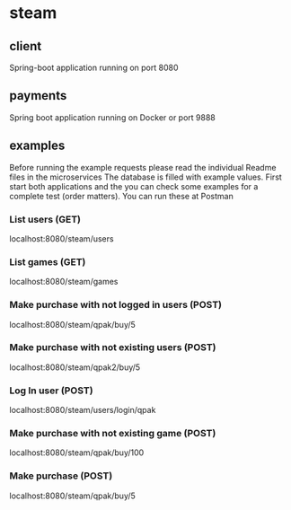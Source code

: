 # steam

## client
Spring-boot application running on port 8080

## payments
Spring boot application running on Docker or port 9888


## examples
Before running the example requests please read the individual Readme files in the microservices
The database is filled with example values. First start both applications and the you can check some examples for a complete test (order matters). You can run these at Postman

### List users (GET)
localhost:8080/steam/users

### List games (GET)
localhost:8080/steam/games

### Make purchase with not logged in users (POST)
localhost:8080/steam/qpak/buy/5

### Make purchase with not existing users (POST)
localhost:8080/steam/qpak2/buy/5

### Log In user (POST)
localhost:8080/steam/users/login/qpak

### Make purchase with not existing game (POST)
localhost:8080/steam/qpak/buy/100

### Make purchase (POST)
localhost:8080/steam/qpak/buy/5

